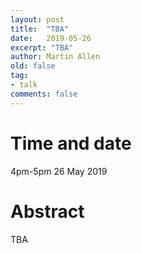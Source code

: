 ```yaml
---
layout: post
title:  "TBA"
date:   2019-05-26
excerpt: "TBA"
author: Martin Allen
old: false
tag:
- talk
comments: false
---
```


# Time and date
4pm-5pm 26 May 2019

# Abstract
TBA